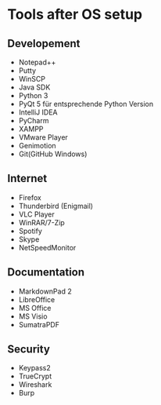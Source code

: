 # Tools after OS setup #


## Developement ##
- Notepad++
- Putty
- WinSCP
- Java SDK
- Python 3
- PyQt 5 für entsprechende Python Version
- IntelliJ IDEA
- PyCharm
- XAMPP
- VMware Player
- Genimotion
- Git(GitHub Windows)


## Internet ##
- Firefox
- Thunderbird (Enigmail)
- VLC Player
- WinRAR/7-Zip
- Spotify
- Skype
- NetSpeedMonitor


## Documentation ##
- MarkdownPad 2
- LibreOffice
- MS Office
- MS Visio
- SumatraPDF


## Security ##
- Keypass2
- TrueCrypt
- Wireshark
- Burp